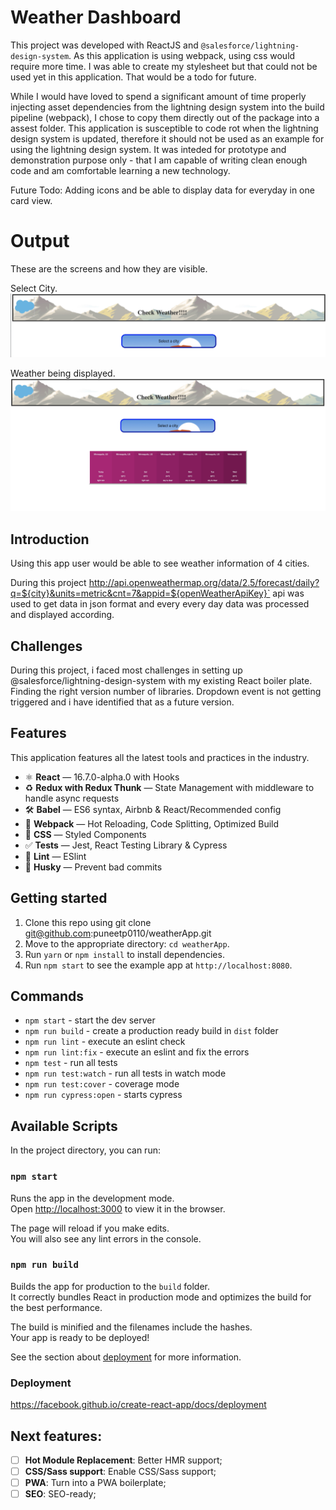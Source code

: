 
# Weather Dashboard

This project was developed with ReactJS and `@salesforce/lightning-design-system`. As this application is using webpack, using css would require more time. I was able to create my stylesheet but that could not be used yet in this application. That would be a todo for future.

While I would have loved to spend a significant amount of time properly injecting asset dependencies from the lightning design system into the build pipeline (webpack), I chose to copy them directly out of the package into a assest folder. This application is susceptible to code rot when the lightning design system is updated, therefore it should not be used as an example for using the lightning design system. It was inteded for prototype and demonstration purpose only - that I am capable of writing clean enough code and am comfortable learning a new technology.

Future Todo: Adding icons and be able to display data for everyday in one card view.
# Output
These are the screens and how they are visible.


Select City.
![GitHub Logo](src/assets/images/sample1.jpg)




Weather being displayed.
![GitHub Logo](src/assets/images/sample2.jpg)
## Introduction

Using this app user would be able to see weather information of 4 cities. 

During this project http://api.openweathermap.org/data/2.5/forecast/daily?q=${city}&units=metric&cnt=7&appid=${openWeatherApiKey}` api was used to get data in json format and every every day data was processed and displayed according. 

## Challenges
During this project, i faced most challenges in setting up @salesforce/lightning-design-system with my existing React boiler plate. 
Finding the right version number of libraries.
Dropdown event is not getting triggered and i have identified that as a future version.

## Features

This application features all the latest tools and practices in the industry.

- ⚛ **React** — 16.7.0-alpha.0 with Hooks
- ♻ **Redux with Redux Thunk** — State Management with middleware to handle async requests
- 🛠 **Babel** — ES6 syntax, Airbnb & React/Recommended config
- 🚀 **Webpack**  — Hot Reloading, Code Splitting, Optimized Build
- 💅 **CSS** — Styled Components
- ✅  **Tests** — Jest, React Testing Library & Cypress
- 💖  **Lint** — ESlint
- 🐶  **Husky** — Prevent bad commits

## Getting started

1. Clone this repo using git clone git@github.com:puneetp0110/weatherApp.git
2. Move to the appropriate directory: `cd weatherApp`.<br />
3. Run `yarn` or `npm install` to install dependencies.<br />
4. Run `npm start` to see the example app at `http://localhost:8080`.

## Commands

- `npm start` - start the dev server
- `npm run build` - create a production ready build in `dist` folder
- `npm run lint` - execute an eslint check
- `npm run lint:fix` - execute an eslint and fix the errors
- `npm test` - run all tests
- `npm run test:watch` - run all tests in watch mode
- `npm run test:cover` - coverage mode
- `npm run cypress:open` - starts cypress

## Available Scripts

In the project directory, you can run:

### `npm start`

Runs the app in the development mode.<br>
Open [http://localhost:3000](http://localhost:3000) to view it in the browser.

The page will reload if you make edits.<br>
You will also see any lint errors in the console.

### `npm run build`

Builds the app for production to the `build` folder.<br>
It correctly bundles React in production mode and optimizes the build for the best performance.

The build is minified and the filenames include the hashes.<br>
Your app is ready to be deployed!

See the section about [deployment](https://facebook.github.io/create-react-app/docs/deployment) for more information.

### Deployment

https://facebook.github.io/create-react-app/docs/deployment
## Next features:

- [ ] **Hot Module Replacement**: Better HMR support;
- [ ] **CSS/Sass support**: Enable CSS/Sass support;
- [ ] **PWA**: Turn into a PWA boilerplate;
- [ ] **SEO**: SEO-ready;
